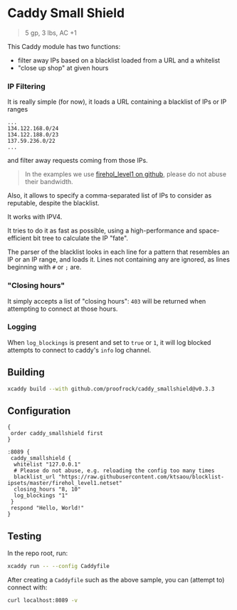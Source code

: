 # Caddy Small Shield

> 5 gp, 3 lbs, AC +1

This Caddy module has two functions:

- filter away IPs based on a blacklist loaded from a URL and a whitelist
- "close up shop" at given hours

### IP Filtering

It is really simple (for now), it loads a URL containing a blacklist of IPs or IP ranges

```
...
134.122.168.0/24
134.122.188.0/23
137.59.236.0/22
...
```

and filter away requests coming from those IPs.

> In the examples we use [firehol_level1 on github](https://raw.githubusercontent.com/ktsaou/blocklist-ipsets/master/firehol_level1.netset), please do not abuse their bandwidth.

Also, it allows to specify a comma-separated list of IPs to consider as reputable, despite the blacklist.

It works with IPV4.

It tries to do it as fast as possible, using a high-performance and space-efficient bit tree to calculate
the IP "fate".

The parser of the blacklist looks in each line for a pattern that resembles an IP or an IP range, and loads
it. Lines not containing any are ignored, as lines beginning with `#` or `;` are.

### "Closing hours"

It simply accepts a list of "closing hours": `403` will be returned when attempting to connect at those hours.

### Logging

When `log_blockings` is present and set to `true` or `1`, it will log blocked attempts to connect to caddy's
`info` log channel.

## Building

```bash
xcaddy build --with github.com/proofrock/caddy_smallshield@v0.3.3
```

## Configuration

```caddyfile
{
 order caddy_smallshield first
}

:8089 {
 caddy_smallshield {
  whitelist "127.0.0.1"
  # Please do not abuse, e.g. reloading the config too many times
  blacklist_url "https://raw.githubusercontent.com/ktsaou/blocklist-ipsets/master/firehol_level1.netset"
  closing_hours "8, 10"
  log_blockings "1"
 }
 respond "Hello, World!"
}
```

## Testing

In the repo root, run:

```bash
xcaddy run -- --config Caddyfile
```

After creating a `Caddyfile` such as the above sample, you can (attempt to) connect with:

```bash
curl localhost:8089 -v
```
